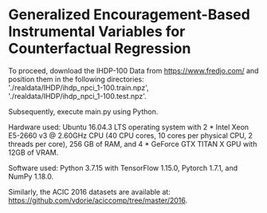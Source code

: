 # Generalized Encouragement-Based Instrumental Variables for Counterfactual Regression
To proceed, download the IHDP-100 Data from https://www.fredjo.com/ and position them in the following directories:  
'./realdata/IHDP/ihdp_npci_1-100.train.npz',  
'./realdata/IHDP/ihdp_npci_1-100.test.npz'.

Subsequently, execute main.py using Python.

Hardware used: Ubuntu 16.04.3 LTS operating system with 2 * Intel Xeon E5-2660 v3 @ 2.60GHz CPU (40 CPU cores, 10 cores per physical CPU, 2 threads per core), 256 GB of RAM, and 4 * GeForce GTX TITAN X GPU with 12GB of VRAM.

Software used: Python 3.7.15 with TensorFlow 1.15.0, Pytorch 1.7.1, and NumPy 1.18.0.

Similarly, the ACIC 2016 datasets are available at: https://github.com/vdorie/aciccomp/tree/master/2016.